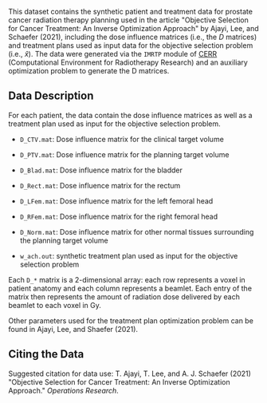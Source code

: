 This dataset contains the synthetic patient and treatment data for prostate cancer radiation therapy planning used in the article "Objective Selection for Cancer Treatment: An Inverse Optimization Approach" by Ajayi, Lee, and Schaefer (2021), including the dose influence matrices (i.e., the $D$ matrices) and treatment plans used as input data for the objective selection problem (i.e., $\hat{x}$). The data were generated via the `IMRTP` module of [CERR](https://github.com/cerr/CERR/wiki/IMRT-optimization-interfacing-with-an-external-solver) (Computational Environment for Radiotherapy Research) and an auxiliary optimization problem to generate the D matrices.

## Data Description

For each patient, the data contain the dose influence matrices as well as a treatment plan used as input for the objective selection problem.

* `D_CTV.mat`: Dose influence matrix for the clinical target volume

* `D_PTV.mat`: Dose influence matrix for the planning target volume

* `D_Blad.mat`: Dose influence matrix for the bladder

* `D_Rect.mat`: Dose influence matrix for the rectum

* `D_LFem.mat`: Dose influence matrix for the left femoral head 

* `D_RFem.mat`: Dose influence matrix for the right femoral head

* `D_Norm.mat`: Dose influence matrix for other normal tissues surrounding the planning target volume

* `w_ach.out`: synthetic treatment plan used as input for the objective selection problem

Each `D_*` matrix is a 2-dimensional array: each row represents a voxel in patient anatomy and each column represents a beamlet. Each entry of the matrix then represents the amount of radiation dose delivered by each beamlet to each voxel in Gy. 

Other parameters used for the treatment plan optimization problem can be found in Ajayi, Lee, and Shaefer (2021).

## Citing the Data

Suggested citation for data use: T. Ajayi, T. Lee, and A. J. Schaefer (2021) "Objective Selection for Cancer Treatment: An Inverse Optimization Approach." _Operations Research_.